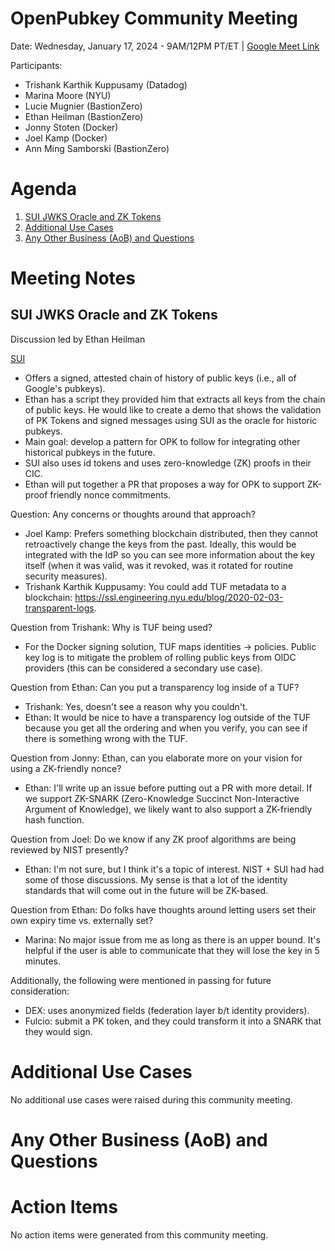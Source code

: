 # OpenPubkey Community Meeting

Date: Wednesday, January 17, 2024 - 9AM/12PM PT/ET | [Google Meet Link](https://meet.google.com/oom-qgcz-wsy)

Participants:
* Trishank Karthik Kuppusamy (Datadog)
* Marina Moore (NYU)
* Lucie Mugnier (BastionZero)
* Ethan Heilman (BastionZero)
* Jonny Stoten (Docker)
* Joel Kamp (Docker)
* Ann Ming Samborski (BastionZero)

# Agenda
1. [SUI JWKS Oracle and ZK Tokens](#sui-jwks-oracle-and-zk-tokens)
4. [Additional Use Cases](#additional-use-cases)
5. [Any Other Business (AoB) and Questions](#any-other-business-aob-and-questions)

# Meeting Notes

## SUI JWKS Oracle and ZK Tokens

Discussion led by Ethan Heilman

[SUI](https://sui.io/)
- Offers a signed, attested chain of history of public keys (i.e., all of Google's pubkeys).
- Ethan has a script they provided him that extracts all keys from the chain of public keys. He would like to create a demo that shows the validation of PK Tokens and signed messages using SUI as the oracle for historic pubkeys. 
- Main goal: develop a pattern for OPK to follow for integrating other historical pubkeys in the future.
- SUI also uses id tokens and uses zero-knowledge (ZK) proofs in their CIC. 
- Ethan will put together a PR that proposes a way for OPK to support ZK-proof friendly nonce commitments.

Question: Any concerns or thoughts around that approach?
- Joel Kamp: Prefers something blockchain distributed, then they cannot retroactively change the keys from the past. Ideally, this would be integrated with the IdP so you can see more information about the key itself (when it was valid, was it revoked, was it rotated for routine security measures).
- Trishank Karthik Kuppusamy: You could add TUF metadata to a blockchain: https://ssl.engineering.nyu.edu/blog/2020-02-03-transparent-logs.

Question from Trishank: Why is TUF being used? 
- For the Docker signing solution, TUF maps identities -> policies. Public key log is to mitigate the problem of rolling public keys from OIDC providers (this can be considered a secondary use case).

Question from Ethan: Can you put a transparency log inside of a TUF? 
- Trishank: Yes, doesn't see a reason why you couldn't. 
- Ethan: It would be nice to have a transparency log outside of the TUF because you get all the ordering and when you verify, you can see if there is something wrong with the TUF.

Question from Jonny: Ethan, can you elaborate more on your vision for using a ZK-friendly nonce? 
- Ethan: I'll write up an issue before putting out a PR with more detail. If we support ZK-SNARK (Zero-Knowledge Succinct Non-Interactive Argument of Knowledge), we likely want to also support a ZK-friendly hash function. 

Question from Joel: Do we know if any ZK proof algorithms are being reviewed by NIST presently?
- Ethan: I'm not sure, but I think it's a topic of interest. NIST + SUI had had some of those discussions. My sense is that a lot of the identity standards that will come out in the future will be ZK-based.

Question from Ethan: Do folks have thoughts around letting users set their own expiry time vs. externally set?
- Marina: No major issue from me as long as there is an upper bound. It's helpful if the user is able to communicate that they will lose the key in 5 minutes. 

Additionally, the following were mentioned in passing for future consideration:  
- DEX: uses anonymized fields (federation layer b/t identity providers).
- Fulcio: submit a PK token, and they could transform it into a SNARK that they would sign.

# Additional Use Cases
No additional use cases were raised during this community meeting. 

# Any Other Business (AoB) and Questions 

# Action Items
No action items were generated from this community meeting.